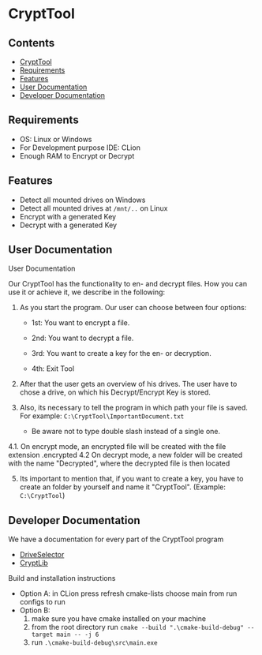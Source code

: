 # CryptTool

## Contents
- [CryptTool](#crypttool)
- [Requirements](#requirements)
- [Features](#features)
- [User Documentation](#user-documentation)
- [Developer Documentation](#developer-documentation)

## Requirements
- OS: Linux or Windows
- For Development purpose IDE: CLion
- Enough RAM to Encrypt or Decrypt

## Features
- Detect all mounted drives on Windows
- Detect all mounted drives at ``/mnt/..`` on Linux
- Encrypt with a generated Key
- Decrypt with a generated Key

## User Documentation 
User Documentation

Our CryptTool has the functionality to en- and decrypt files. How you can use it or achieve it, we describe in the following:

1. 	As you start the program.  Our user can choose between four options:

      - 1st: You want to encrypt a file.

      - 2nd: You want to decrypt a file.

      - 3rd: You want to create a key for the en- or decryption.
        
      - 4th: Exit Tool
      
2. After that the user gets an overview of his drives. The user have to chose a drive, on which his Decrypt/Encrypt Key is stored.
   
3. Also, its necessary to tell the program in which path your file is saved. For example: ``C:\CryptTool\ImportantDocument.txt``
      
      - Be aware not to type double slash instead of a single one.
      
4.1. On encrypt mode, an encrypted file will be created with the file extension .encrypted
4.2  On decrypt mode, a new folder will be created with the name "Decrypted", where the decrypted file is then located

5.  Its important to mention that, if you want to create a key, you have to create an folder by yourself and name it "CryptTool". (Example: ``C:\CryptTool``)

## Developer Documentation
We have a documentation for every part of the CryptTool program
- [DriveSelector](https://github.com/LukasLJL/CryptTool/blob/master/src/README.md)
- [CryptLib](https://github.com/LukasLJL/CryptTool/blob/master/cryptlib/README.md)

Build and installation instructions
- Option A: in CLion press refresh cmake-lists choose main from run configs to run
- Option B: 
	1. make sure you have cmake installed on your machine
	2. from the root directory run ``cmake --build ".\cmake-build-debug" --target main -- -j 6``
	3. run ``.\cmake-build-debug\src\main.exe``
